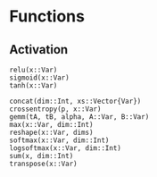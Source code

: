 # Functions

## Activation
```@docs
relu(x::Var)
sigmoid(x::Var)
tanh(x::Var)
```

```@docs
concat(dim::Int, xs::Vector{Var})
crossentropy(p, x::Var)
gemm(tA, tB, alpha, A::Var, B::Var)
max(x::Var, dim::Int)
reshape(x::Var, dims)
softmax(x::Var, dim::Int)
logsoftmax(x::Var, dim::Int)
sum(x, dim::Int)
transpose(x::Var)
```
